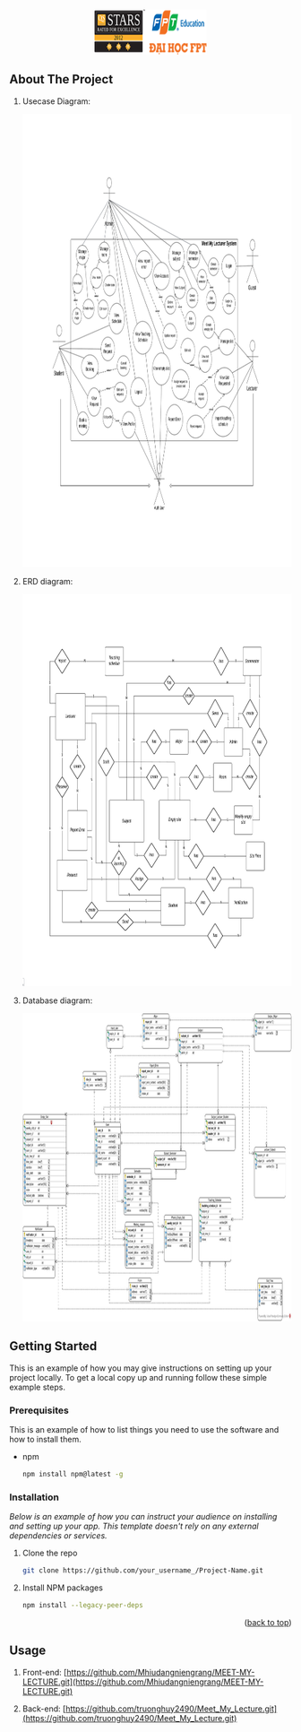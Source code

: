 
<a name="readme-top"></a>

<!-- PROJECT LOGO -->
<br />
<div align="center">
  <a href="https://github.com/Mhiudangniengrang/FPT_LOGIN">
    <img src="./logo.png" alt="Logo" width="200" height="80">
  </a>
</div>


<!-- ABOUT THE PROJECT -->
## About The Project
1. Usecase Diagram:

    <img src="./Use Case Diagram .png" alt="Logo" width="1302" height="809">
2. ERD diagram:
   
    <img src="./erd-diagram.png" alt="Logo" width="1302" height="700">
3. Database diagram:
   
   <img src="./data-base.jpg" alt="Logo" width="1100" height="550">

## Getting Started

This is an example of how you may give instructions on setting up your project locally.
To get a local copy up and running follow these simple example steps.

### Prerequisites

This is an example of how to list things you need to use the software and how to install them.
* npm
  ```sh
  npm install npm@latest -g
  ```

### Installation

_Below is an example of how you can instruct your audience on installing and setting up your app. This template doesn't rely on any external dependencies or services._

1. Clone the repo
   ```sh
   git clone https://github.com/your_username_/Project-Name.git
   ```
2. Install NPM packages
   ```sh
   npm install --legacy-peer-deps
   ```

<p align="right">(<a href="#readme-top">back to top</a>)</p>



<!-- USAGE EXAMPLES -->
## Usage

1. Front-end: [https://github.com/Mhiudangniengrang/MEET-MY-LECTURE.git](https://github.com/Mhiudangniengrang/MEET-MY-LECTURE.git)

2. Back-end: [https://github.com/truonghuy2490/Meet_My_Lecture.git](https://github.com/truonghuy2490/Meet_My_Lecture.git)
